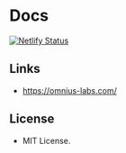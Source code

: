 # Docs

[![Netlify Status](https://api.netlify.com/api/v1/badges/21e6cdbb-4056-4d79-8f0c-70c7473e9280/deploy-status)](https://app.netlify.com/sites/omnius-labs/deploys)

## Links

+ <https://omnius-labs.com/>

## License

+ MIT License.
